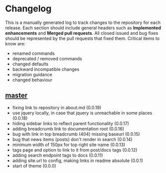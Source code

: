# Changelog

This is a manually generated log to track changes to the repository for each release. Each section should include general headers such as **Implemented enhancements** and **Merged pull requests**. All closed issued and bug fixes should be represented by the pull requests that fixed them. Critical items to know are:

* renamed commands
* deprecated / removed commands
* changed defaults
* backward incompatible changes
* migration guidance
* changed behaviour

## [master](https://github.com/vsoch/docsy-jekyll/tree/master)

* fixing link to repository in about.md \(0.0.19\)
* use jquery locally, in case that jquery is unreachable in some places \(0.0.18\)
* hiding sidebar links to reflect parent functionality \(0.0.17\)
* adding breadcrumb link to documentation root \(0.0.16\)
* bug with link in top breadcrumb \(404\) missing baseurl \(0.0.15\)
* bug that news items \(posts\) don't render in search \(0.0.14\)
* minimum width of 150px for top right site name \(0.0.13\)
* tags page and option to link to it from post/docs tags \(0.0.12\)
* adding search endpoint tags to docs \(0.0.11\)
* adding site.url to config, making links in readme absolute \(0.0.1\)
* start of theme  \(0.0.0\)

